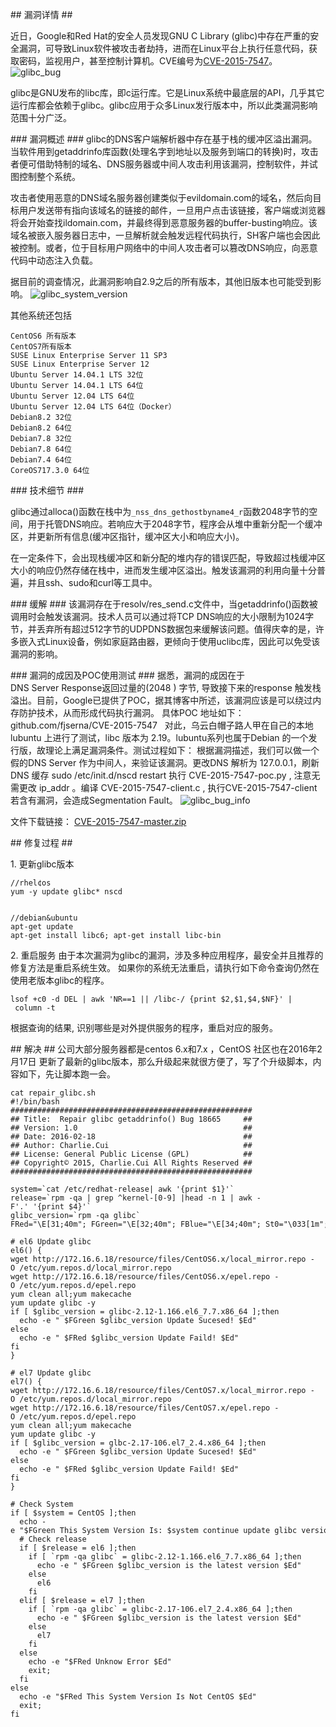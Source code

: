 

## 漏洞详情 ##

近日，Google和Red Hat的安全人员发现GNU C Library (glibc)中存在严重的安全漏洞，可导致Linux软件被攻击者劫持，进而在Linux平台上执行任意代码，获取密码，监视用户，甚至控制计算机。CVE编号为[CVE-2015-7547](https://access.redhat.com/security/cve/CVE-2015-7547)。
![glibc_bug](https://illlusion.github.io/resource/images/system/security/glibc_bug.jpg)

glibc是GNU发布的libc库，即c运行库。它是Linux系统中最底层的API，几乎其它运行库都会依赖于glibc。glibc应用于众多Linux发行版本中，所以此类漏洞影响范围十分广泛。

### 漏洞概述 ###
glibc的DNS客户端解析器中存在基于栈的缓冲区溢出漏洞。当软件用到getaddrinfo库函数(处理名字到地址以及服务到端口的转换)时，攻击者便可借助特制的域名、DNS服务器或中间人攻击利用该漏洞，控制软件，并试图控制整个系统。

攻击者使用恶意的DNS域名服务器创建类似于evildomain.com的域名，然后向目标用户发送带有指向该域名的链接的邮件，一旦用户点击该链接，客户端或浏览器将会开始查找ildomain.com，并最终得到恶意服务器的buffer-busting响应。该域名被嵌入服务器日志中，一旦解析就会触发远程代码执行，SH客户端也会因此被控制。或者，位于目标用户网络中的中间人攻击者可以篡改DNS响应，向恶意代码中动态注入负载。

据目前的调查情况，此漏洞影响自2.9之后的所有版本，其他旧版本也可能受到影响。
![glibc_system_version](https://illlusion.github.io/resource/images/system/security/glibc_system_version.png '收到影响的RHEL系统版本')

其他系统还包括
```
CentOS6 所有版本
CentOS7所有版本
SUSE Linux Enterprise Server 11 SP3
SUSE Linux Enterprise Server 12
Ubuntu Server 14.04.1 LTS 32位
Ubuntu Server 14.04.1 LTS 64位
Ubuntu Server 12.04 LTS 64位
Ubuntu Server 12.04 LTS 64位（Docker）
Debian8.2 32位
Debian8.2 64位
Debian7.8 32位
Debian7.8 64位
Debian7.4 64位
CoreOS717.3.0 64位
```

### 技术细节 ###

glibc通过alloca()函数在栈中为`_nss_dns_gethostbyname4_r`函数2048字节的空间，用于托管DNS响应。若响应大于2048字节，程序会从堆中重新分配一个缓冲区，并更新所有信息(缓冲区指针，缓冲区大小和响应大小)。

在一定条件下，会出现栈缓冲区和新分配的堆内存的错误匹配，导致超过栈缓冲区大小的响应仍然存储在栈中，进而发生缓冲区溢出。触发该漏洞的利用向量十分普遍，并且ssh、sudo和curl等工具中。


### 缓解 ###
该漏洞存在于resolv/res_send.c文件中，当getaddrinfo()函数被调用时会触发该漏洞。技术人员可以通过将TCP DNS响应的大小限制为1024字节，并丢弃所有超过512字节的UDPDNS数据包来缓解该问题。值得庆幸的是，许多嵌入式Linux设备，例如家庭路由器，更倾向于使用uclibc库，因此可以免受该漏洞的影响。

### 漏洞的成因及POC使用测试 ###
据悉，漏洞的成因在于DNS Server Response返回过量的(2048 ) 字节, 导致接下来的response 触发栈溢出。目前，Google已提供了POC，据其博客中所述，该漏洞应该是可以绕过内存防护技术，从而形成代码执行漏洞。
具体POC 地址如下：github.com/fjserna/CVE-2015-7547
  对此，乌云白帽子路人甲在自己的本地lubuntu 上进行了测试，libc 版本为 2.19。lubuntu系列也属于Debian 的一个发行版，故理论上满足漏洞条件。测试过程如下：
根据漏洞描述，我们可以做一个假的DNS Server 作为中间人，来验证该漏洞。更改DNS 解析为 127.0.0.1，刷新DNS 缓存 sudo /etc/init.d/nscd restart 执行 CVE-2015-7547-poc.py , 注意无需更改 ip_addr 。编译 CVE-2015-7547-client.c , 执行CVE-2015-7547-client
若含有漏洞，会造成Segmentation Fault。
![glibc_bug_info](https://illlusion.github.io/resource/images/system/security/glibc_bug_info.png)


文件下载链接：
[CVE-2015-7547-master.zip](https://illlusion.github.io/resource/upload/security/CVE-2015-7547-master.zip)


## 修复过程 ##

1. 更新glibc版本
```
//rhel¢os
yum -y update glibc* nscd


//debian&ubuntu
apt-get update
apt-get install libc6; apt-get install libc-bin

```
2. 重启服务
由于本次漏洞为glibc的漏洞，涉及多种应用程序，最安全并且推荐的修复方法是重启系统生效。
如果你的系统无法重启，请执行如下命令查询仍然在使用老版本glibc的程序。
```
lsof +c0 -d DEL | awk 'NR==1 || /libc-/ {print $2,$1,$4,$NF}' | column -t
```
根据查询的结果, 识别哪些是对外提供服务的程序，重启对应的服务。

## 解决 ##
公司大部分服务器都是centos 6.x和7.x ，CentOS 社区也在2016年2月17日 更新了最新的glibc版本，那么升级起来就很方便了，写了个升级脚本，内容如下，先让脚本跑一会。
```
cat repair_glibc.sh 
#!/bin/bash
######################################################
## Title:  Repair glibc getaddrinfo() Bug 18665     ##
## Version: 1.0                                     ##
## Date: 2016-02-18                                 ##
## Author: Charlie.Cui                              ##
## License: General Public License (GPL)            ##
## Copyright© 2015, Charlie.Cui All Rights Reserved ##
######################################################

system=`cat /etc/redhat-release| awk '{print $1}'`
release=`rpm -qa | grep ^kernel-[0-9] |head -n 1 | awk -F'.' '{print $4}'`
glibc_version=`rpm -qa glibc`
FRed="\E[31;40m"; FGreen="\E[32;40m"; FBlue="\E[34;40m"; St0="\033[1m"; St1="\033[5m"; Ed="\033[0m" 

# el6 Update glibc
el6() {
wget http://172.16.6.18/resource/files/CentOS6.x/local_mirror.repo -O /etc/yum.repos.d/local_mirror.repo
wget http://172.16.6.18/resource/files/CentOS6.x/epel.repo -O /etc/yum.repos.d/epel.repo
yum clean all;yum makecache
yum update glibc -y
if [ $glibc_version = glibc-2.12-1.166.el6_7.7.x86_64 ];then
  echo -e " $FGreen $glibc_version Update Sucesed! $Ed"
else 
  echo -e " $FRed $glibc_version Update Faild! $Ed"
fi
}

# el7 Update glibc
el7() {
wget http://172.16.6.18/resource/files/CentOS7.x/local_mirror.repo -O /etc/yum.repos.d/local_mirror.repo
wget http://172.16.6.18/resource/files/CentOS7.x/epel.repo -O /etc/yum.repos.d/epel.repo
yum clean all;yum makecache
yum update glibc -y
if [ $glibc_version = glbc-2.17-106.el7_2.4.x86_64 ];then
  echo -e " $FGreen $glibc_version Update Sucesed! $Ed"
else 
  echo -e " $FRed $glibc_version Update Faild! $Ed"
fi
}

# Check System 
if [ $system = CentOS ];then
  echo -e "$FGreen This System Version Is: $system continue update glibc version... $Ed"
  # Check release
  if [ $release = el6 ];then
    if [ `rpm -qa glibc` = glibc-2.12-1.166.el6_7.7.x86_64 ];then
      echo -e " $FGreen $glibc_version is the latest version $Ed"
    else 
      el6
    fi
  elif [ $release = el7 ];then
    if [ `rpm -qa glibc` = glibc-2.17-106.el7_2.4.x86_64 ];then
      echo -e " $FGreen $glibc_version is the latest version $Ed"
    else
      el7
    fi
  else 
    echo -e "$FRed Unknow Error $Ed"
    exit;
  fi
else
  echo -e "$FRed This System Version Is Not CentOS $Ed"
  exit;
fi
```
